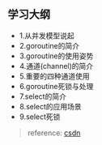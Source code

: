 
## 学习大纲
* 1.从并发模型说起 
* 2.goroutine的简介 
* 3.goroutine的使用姿势 
* 4.通道(channel)的简介 
* 5.重要的四种通道使用 
* 6.goroutine死锁与处理 
* 7.select的简介 
* 8.select的应用场景 
* 9.select死锁



> reference:
[csdn](https://blog.csdn.net/u011957758/article/details/81159481)

